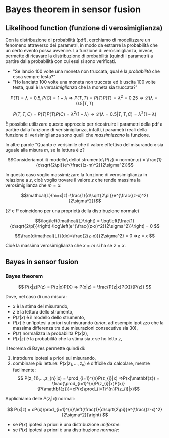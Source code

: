 # Bayes theorem in sensor fusion

## Likelihood function (funzione di verosimiglianza)

Con la distribuzione di probabilità (pdf), cerchiamo di modellizzare un fenomeno attraverso dei parametri, in modo da estrarre la probabilità che un certo evento possa avvenire. La funzione di verosimiglianza, invece, permette di ricavare la distribuzione di probabilità (quindi i parametri) a partire dalla probabilità con cui essi si sono verificati.

- "Se lancio 100 volte una moneta non truccata, qual è la *probabilità* che esca sempre testa?"
- "Ho lanciato 100 volte una moneta non truccata ed è uscita 100 volte testa, qual è la *verosimiglianza* che la moneta sia truccata?"

$$ P(T)=\lambda=0.5, P(C)=1-λ ⇒ P(T,T) = P(T)P(T)=λ^{2}=0.25 ⇒\mathcal{L}(λ=0.5|T,T)$$

$$ P(T,T,C) = P(T)P(T)P(C)=λ^{2}(1-λ) ⇒\mathcal{L}(λ=0.5|T,T,C)=λ^{2}(1-λ)  $$

È possibile utilizzare questo approccio per ricostruire i parametri della pdf a partire dalla funzione di verisimiglianza, infatti, i parametri reali della funzione di verisimiglianza sono quelli che *massimizzano* la funzione.

In altre parole "Quanto e verisimile che il valore effettivo del misurando $x$ sia uguale alla misura $m$, se la lettura è $z$?

$$Consideriamo\ il\ modello\ dello\ strumento\ P(z) = norm(m,σ) = \frac{1}{σ\sqrt{2\pi}}e^{\frac{(z-m)^2}{2\sigma^2}}$$

In questo caso voglio massimizzare la funzione di verosimiglianza in relazione a $z$, cioè voglio trovare il valore $z$ che rende massima la verosimiglianza che $m=x$:

$$\mathcal{L}(m=x|z)=\frac{1}{σ\sqrt{2\pi}}e^{\frac{(z-x)^2}{2\sigma^2}}$$

($\mathcal{L}$ e $P$ coincidono per una proprietà della distribuzione normale)

$$\log\left(\mathcal{L}\right) = \log\left(\frac{1}{σ\sqrt{2\pi}}\right)⋅\log\left(e^{\frac{(z-x)^2}{2\sigma^2}}\right) = 0 $$

$$\frac{d\mathcal{L}}{dx}=\frac{2(z-x)}{2\sigma^2} = 0 ⇒z = x  $$

Cioè la massima verosimiglianza che $x = m$ si ha se $z = x$.

## Bayes in sensor fusion

### Bayes theorem

$$ P(x|z)P(z) = P(z|x)P(X) ⇒  P(x|z) = \frac{P(z|x)P(X)}{P(z)} $$

Dove, nel caso di una misura:

- $x$ è la stima del misurando,
- $z$ è la lettura dello strumento,
- $P(z|x)$ è il modello dello strumento,
- $P(x)$ è un'ipotesi a priori  sul misurando (*prior*, ad esempio ipotizzo che la massima differenza tra due misurazioni consecutive sia $30$),
- $P(z)$ normalizza la probabilità $P(x|z)$,
- $P(x|z)$ è la probabilità che la stima sia $x$ se ho letto $z$,

Il teorema di Bayes permette quindi di:

1. introdurre ipotesi a priori sul misurando,
2. combinare più letture: $P(x|z_{1},...,z_{n})$ è difficile da calcolare,  mentre facilmente:
   $$ P(z_{1},...,z_{n}|x) = \prod_{i=1}^{n}P(z_{i}|x) ⇒P(x|\mathbf{z}) = \frac{\prod_{i=1}^{n}P(z_{i}|x)P(x)}{P(\mathbf{z})}=cP(x)\prod_{i=1}^{n}P(z_{i}|x)$$

Applichiamo delle $P(z_{i}|x)$ normali:

$$ P(x|z) = cP(x)\prod_{i=1}^{n}\left(\frac{1}{σ\sqrt{2\pi}}e^{\frac{(z-x)^2}{2\sigma^2}}\right) $$

- se $P(x)$ ipotesi a priori è una distribuzione *uniforme*:
- se $P(x)$ ipotesi a priori è una distribuzione *normale*:
